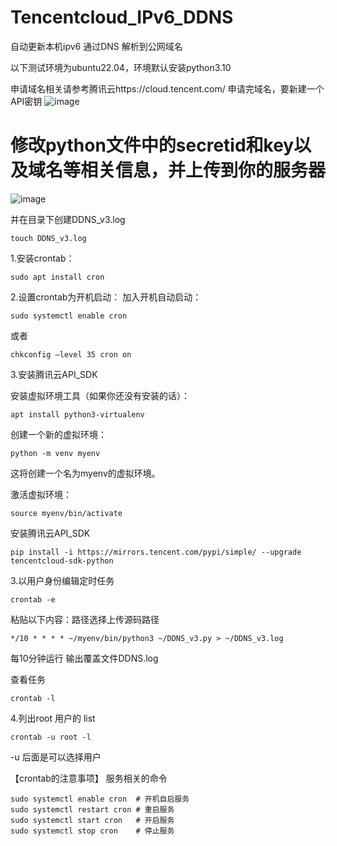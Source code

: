 # Tencentcloud_IPv6_DDNS
自动更新本机ipv6 通过DNS 解析到公网域名

以下测试环境为ubuntu22.04，环境默认安装python3.10

申请域名相关请参考腾讯云https://cloud.tencent.com/
申请完域名，要新建一个API密钥
![image](https://github.com/smilecaozheng/Tencentcloud_IPv6_DDNS/assets/23375339/9f3a4a1a-7fb2-4281-a7be-b287dff5e2fb)



# 修改python文件中的secretid和key以及域名等相关信息，并上传到你的服务器
![image](https://github.com/smilecaozheng/Tencentcloud_IPv6_DDNS/assets/23375339/ee502a50-afe7-471b-8b29-e4593ec4ac7c)

并在目录下创建DDNS_v3.log
```
touch DDNS_v3.log
```

1.安装crontab：
```
sudo apt install cron
```
2.设置crontab为开机启动：
加入开机自动启动：
```
sudo systemctl enable cron   
```
或者
```
chkconfig –level 35 cron on
```
3.安装腾讯云API_SDK

安装虚拟环境工具（如果你还没有安装的话）：
```
apt install python3-virtualenv
```

创建一个新的虚拟环境：
```
python -m venv myenv
```
这将创建一个名为myenv的虚拟环境。

激活虚拟环境：
```
source myenv/bin/activate
```
安装腾讯云API_SDK
```
pip install -i https://mirrors.tencent.com/pypi/simple/ --upgrade tencentcloud-sdk-python
```
3.以用户身份编辑定时任务
```
crontab -e
```

粘贴以下内容：路径选择上传源码路径
```
*/10 * * * * ~/myenv/bin/python3 ~/DDNS_v3.py > ~/DDNS_v3.log
```
每10分钟运行 输出覆盖文件DDNS.log

查看任务
```
crontab -l
```
4.列出root  用户的 list
```
crontab -u root -l  
```
-u 后面是可以选择用户

【crontab的注意事项】
服务相关的命令
```
sudo systemctl enable cron  # 开机自启服务
sudo systemctl restart cron # 重启服务
sudo systemctl start cron   # 开启服务
sudo systemctl stop cron    # 停止服务
```
